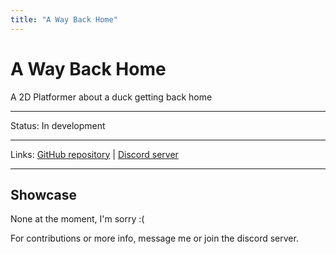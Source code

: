 ```yaml
---
title: "A Way Back Home"
---
```


# A Way Back Home
A 2D Platformer about a duck getting back home
<hr>

Status: In development

<hr>

Links: [GitHub repository]() | [Discord server]()

<hr>

## Showcase
None at the moment, I'm sorry :(

For contributions or more info, message me or join the discord server.